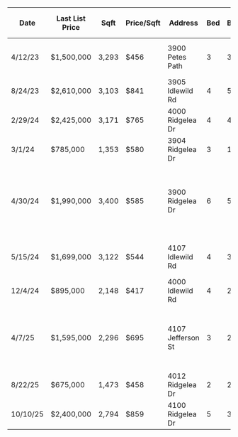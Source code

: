 | Date | Last List Price | Sqft | Price/Sqft | Address | Bed | Bath | Build Year | Age at Sale | Category | Category Notes | Adj. $/Sqft |
| --- | --- | --- | --- | --- | --- | --- | --- | --- | --- | --- | --- |
| 4/12/23 | $1,500,000 | 3,293 | $456 | 3900 Petes Path | 3 | 3.0 | 2003 | 20 | B | Good comp, add 10% for age | $501 |
| 8/24/23 | $2,610,000 | 3,103 | $841 | 3905 Idlewild Rd | 4 | 5.0 | 2023 | 0 | A | High end custom new build |  |
| 2/29/24 | $2,425,000 | 3,171 | $765 | 4000 Ridgelea Dr | 4 | 4.0 | 2023 | 1 | A | High end custom new build |  |
| 3/1/24 | $785,000 | 1,353 | $580 | 3904 Ridgelea Dr | 3 | 1.5 | 1949 | 75 | C | Old home |  |
| 4/30/24 | $1,990,000 | 3,400 | $585 | 3900 Ridgelea Dr | 6 | 5.0 | 2023 | 1 | B | Good comp, 6bd new build / lower quality cancel out | $585 |
| 5/15/24 | $1,699,000 | 3,122 | $544 | 4107 Idlewild Rd | 4 | 3.0 | 2006 | 18 | B | Good comp, add 10% for age | $599 |
| 12/4/24 | $895,000 | 2,148 | $417 | 4000 Idlewild Rd | 4 | 2.5 | 1948 | 76 | C | Old home |  |
| 4/7/25 | $1,595,000 | 2,296 | $695 | 4107 Jefferson St | 3 | 2.0 | 1948 | 77 | B | Good comp, deduct 10% for shoal creek lot premium | $625 |
| 8/22/25 | $675,000 | 1,473 | $458 | 4012 Ridgelea Dr | 2 | 2.0 | 1949 | 76 | C | Old home |  |
| 10/10/25 | $2,400,000 | 2,794 | $859 | 4100 Ridgelea Dr | 5 | 3.5 | 2021 | 4 | A | High end custom new build |  |